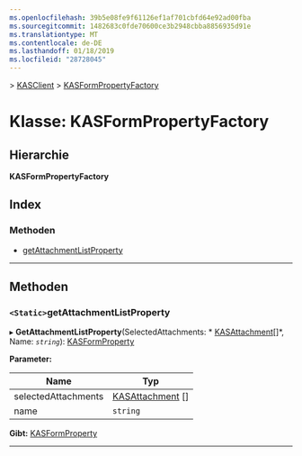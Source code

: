 ```yaml
---
ms.openlocfilehash: 39b5e08fe9f61126ef1af701cbfd64e92ad00fba
ms.sourcegitcommit: 1482683c0fde70600ce3b2948cbba8856935d91e
ms.translationtype: MT
ms.contentlocale: de-DE
ms.lasthandoff: 01/18/2019
ms.locfileid: "28728045"
---
```

[](../README.md) > [KASClient](../modules/kasclient.md) > [KASFormPropertyFactory](../classes/kasclient.kasformpropertyfactory.md)

# <a name="class-kasformpropertyfactory"></a>Klasse: KASFormPropertyFactory

## <a name="hierarchy"></a>Hierarchie

**KASFormPropertyFactory**

## <a name="index"></a>Index 

### <a name="methods"></a>Methoden

* [getAttachmentListProperty](kasclient.kasformpropertyfactory.md#getattachmentlistproperty)

---

## <a name="methods"></a>Methoden

<a id="getattachmentlistproperty"></a>

### <a name="static-getattachmentlistproperty"></a>`<Static>`getAttachmentListProperty

▸ **GetAttachmentListProperty**(SelectedAttachments: * [KASAttachment](kasclient.kasattachment.md)[]*, Name: *`string`*): [KASFormProperty](kasclient.kasformproperty.md)

**Parameter:**

| Name | Typ |
| ------ | ------ |
| selectedAttachments | [KASAttachment](kasclient.kasattachment.md) [] |
| name | `string` |

**Gibt:** [KASFormProperty](kasclient.kasformproperty.md)

___

